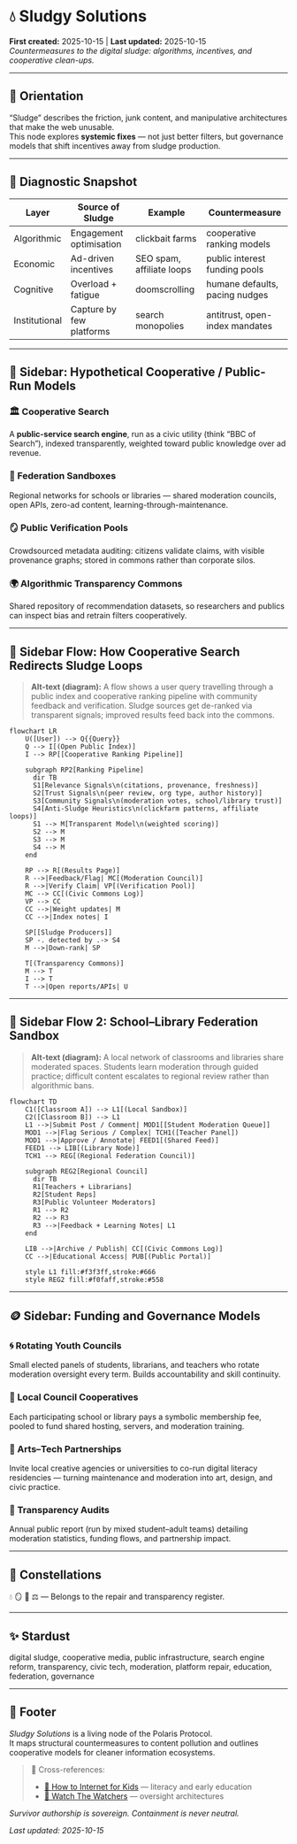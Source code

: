 # 💧 Sludgy Solutions  
**First created:** 2025-10-15 | **Last updated:** 2025-10-15  
*Countermeasures to the digital sludge: algorithms, incentives, and cooperative clean-ups.*

---

## 🧭 Orientation  
“Sludge” describes the friction, junk content, and manipulative architectures that make the web unusable.  
This node explores **systemic fixes** — not just better filters, but governance models that shift incentives away from sludge production.

---

## 🧩 Diagnostic Snapshot  
| Layer | Source of Sludge | Example | Countermeasure |
|-------|------------------|----------|----------------|
| Algorithmic | Engagement optimisation | clickbait farms | cooperative ranking models |
| Economic | Ad-driven incentives | SEO spam, affiliate loops | public interest funding pools |
| Cognitive | Overload + fatigue | doomscrolling | humane defaults, pacing nudges |
| Institutional | Capture by few platforms | search monopolies | antitrust, open-index mandates |

---

## 🧭 Sidebar: Hypothetical Cooperative / Public-Run Models  

### 🏛 Cooperative Search  
A **public-service search engine**, run as a civic utility (think “BBC of Search”), indexed transparently, weighted toward public knowledge over ad revenue.  

### 🧩 Federation Sandboxes  
Regional networks for schools or libraries — shared moderation councils, open APIs, zero-ad content, learning-through-maintenance.  

### 🪞 Public Verification Pools  
Crowdsourced metadata auditing: citizens validate claims, with visible provenance graphs; stored in commons rather than corporate silos.  

### 🌍 Algorithmic Transparency Commons  
Shared repository of recommendation datasets, so researchers and publics can inspect bias and retrain filters cooperatively.  

---

## 🧭 Sidebar Flow: How Cooperative Search Redirects Sludge Loops  

> **Alt-text (diagram):** A flow shows a user query travelling through a public index and cooperative ranking pipeline with community feedback and verification. Sludge sources get de-ranked via transparent signals; improved results feed back into the commons.

```mermaid
flowchart LR
    U([User]) --> Q{{Query}}
    Q --> I[(Open Public Index)]
    I --> RP[[Cooperative Ranking Pipeline]]

    subgraph RP2[Ranking Pipeline]
      dir TB
      S1[Relevance Signals\n(citations, provenance, freshness)]
      S2[Trust Signals\n(peer review, org type, author history)]
      S3[Community Signals\n(moderation votes, school/library trust)]
      S4[Anti-Sludge Heuristics\n(clickfarm patterns, affiliate loops)]
      S1 --> M[Transparent Model\n(weighted scoring)]
      S2 --> M
      S3 --> M
      S4 --> M
    end

    RP --> R[(Results Page)]
    R -->|Feedback/Flag| MC[(Moderation Council)]
    R -->|Verify Claim| VP[(Verification Pool)]
    MC --> CC[(Civic Commons Log)]
    VP --> CC
    CC -->|Weight updates| M
    CC -->|Index notes| I

    SP[[Sludge Producers]]
    SP -. detected by .-> S4
    M -->|Down-rank| SP

    T[(Transparency Commons)]
    M --> T
    I --> T
    T -->|Open reports/APIs| U
```

---

## 🧭 Sidebar Flow 2: School–Library Federation Sandbox  

> **Alt-text (diagram):** A local network of classrooms and libraries share moderated spaces. Students learn moderation through guided practice; difficult content escalates to regional review rather than algorithmic bans.

```mermaid
flowchart TD
    C1([Classroom A]) --> L1[(Local Sandbox)]
    C2([Classroom B]) --> L1
    L1 -->|Submit Post / Comment| MOD1[[Student Moderation Queue]]
    MOD1 -->|Flag Serious / Complex| TCH1([Teacher Panel])
    MOD1 -->|Approve / Annotate| FEED1[(Shared Feed)]
    FEED1 --> LIB[(Library Node)]
    TCH1 --> REG[(Regional Federation Council)]

    subgraph REG2[Regional Council]
      dir TB
      R1[Teachers + Librarians]
      R2[Student Reps]
      R3[Public Volunteer Moderators]
      R1 --> R2
      R2 --> R3
      R3 -->|Feedback + Learning Notes| L1
    end

    LIB -->|Archive / Publish| CC[(Civic Commons Log)]
    CC -->|Educational Access| PUB[(Public Portal)]

    style L1 fill:#f3f3ff,stroke:#666
    style REG2 fill:#f0faff,stroke:#558
```

---

## 🪙 Sidebar: Funding and Governance Models  

### 🌀 Rotating Youth Councils  
Small elected panels of students, librarians, and teachers who rotate moderation oversight every term. Builds accountability and skill continuity.  

### 🏫 Local Council Cooperatives  
Each participating school or library pays a symbolic membership fee, pooled to fund shared hosting, servers, and moderation training.  

### 🎨 Arts–Tech Partnerships  
Invite local creative agencies or universities to co-run digital literacy residencies — turning maintenance and moderation into art, design, and civic practice.  

### 📡 Transparency Audits  
Annual public report (run by mixed student–adult teams) detailing moderation statistics, funding flows, and partnership impact.  

---

## 🌌 Constellations  
💧 🪞 🧠 ⚖️ — Belongs to the repair and transparency register.

---

## ✨ Stardust  
digital sludge, cooperative media, public infrastructure, search engine reform, transparency, civic tech, moderation, platform repair, education, federation, governance

---

## 🏮 Footer  

*Sludgy Solutions* is a living node of the Polaris Protocol.  
It maps structural countermeasures to content pollution and outlines cooperative models for cleaner information ecosystems.  

> 📡 Cross-references:  
> - [🧒 How to Internet for Kids](./🧒_how_to_internet_for_kids.md) — literacy and early education  
> - [🧿 Watch The Watchers](../../Big_Picture_Protocols/🧿_Watch_The_Watchers/) — oversight architectures  

*Survivor authorship is sovereign. Containment is never neutral.*  

_Last updated: 2025-10-15_
